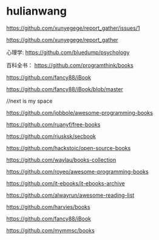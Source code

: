# hulianwang

https://github.com/xunyegege/report_gather/issues/1

https://github.com/xunyegege/report_gather

心理学:
https://github.com/bluedump/psychology

百科全书：
https://github.com/programthink/books


https://github.com/fancy88/iBook

https://github.com/fancy88/iBook/blob/master


//next is my space

https://github.com/jobbole/awesome-programming-books


https://github.com/ruanyf/free-books

https://github.com/riusksk/secbook

https://github.com/hackstoic/open-source-books

https://github.com/waylau/books-collection

https://github.com/royeo/awesome-programming-books


https://github.com/it-ebooks/it-ebooks-archive

https://github.com/alwayrun/awesome-reading-list


https://github.com/harvies/books

https://github.com/fancy88/iBook

https://github.com/mymmsc/books
